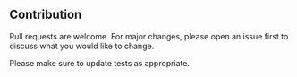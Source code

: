 ## Contribution

Pull requests are welcome. For major changes, please open an issue first to discuss what you would like to change.

Please make sure to update tests as appropriate.